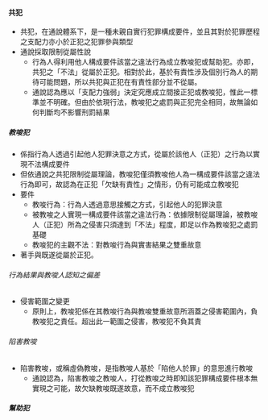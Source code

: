 #### 共犯
* 共犯，在通說體系下，是一種未親自實行犯罪構成要件，並且其對於犯罪歷程之支配力亦小於正犯之犯罪參與類型
* 通說採取限制從屬性說
	* 行為人得利用他人構成要件該當之違法行為成立教唆犯或幫助犯。亦即，共犯之「不法」從屬於正犯。相對於此，基於有責性涉及個別行為人的期待可能問題，所以共犯與正犯在有責性部分並不從屬。
	* 通說認為應以「支配力強弱」決定究應成立間接正犯或教唆犯，惟此一標準並不明確。但由於依現行法，教唆犯之處罰與正犯完全相同，故無論如何判斷均不影響刑罰結果

##### 教唆犯
* 係指行為人透過引起他人犯罪決意之方式，從屬於該他人（正犯）之行為以實現不法構成要件
* 但依通說之共犯限制從屬理論，教唆犯僅須教唆他人為一構成要件該當之違法行為即可，故認為在正犯「欠缺有責性」之情形，仍有可能成立教唆犯
* 要件
	* 教唆行為：行為人透過意思接觸之方式，引起他人的犯罪決意
	* 被教唆之人實現一構成要件該當之違法行為：依據限制從屬理論，被教唆人（正犯）所為之侵害只須達到「不法」程度，即足以作為教唆犯之處罰基礎
	* 教唆犯的主觀不法：對教唆行為與實害結果之雙重故意
* 著手與既遂從屬於正犯。

###### 行為結果與教唆人認知之偏差
* 侵害範圍之變更
	* 原則上，教唆犯係在其教唆行為與教唆雙重故意所涵蓋之侵害範圍內，負教唆犯之責任。超出此一範圍之侵害，教唆犯不負其責

###### 陷害教唆
* 陷害教唆，或稱虛偽教唆，是指教唆人基於「陷他人於罪」的意思進行教唆
	* 通說認為，陷害教唆之教唆人，打從教唆之時即知該犯罪構成要件根本無實現之可能，故欠缺教唆既遂故意，而不成立教唆犯
##### 幫助犯